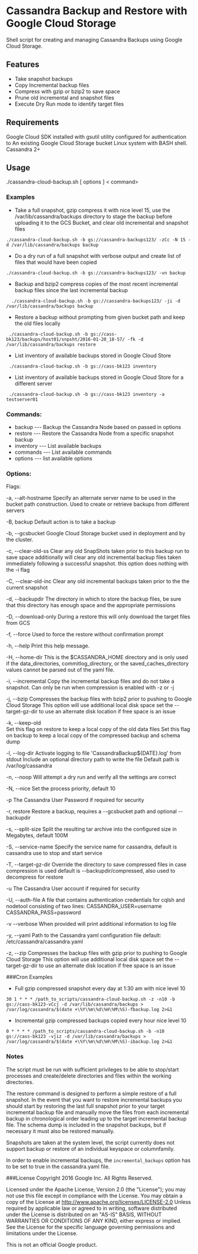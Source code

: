 Cassandra Backup and Restore with Google Cloud Storage
====================
Shell script for creating and managing Cassandra Backups using Google Cloud Storage.
## Features
- Take snapshot backups
- Copy Incremental backup files
- Compress with gzip or bzip2 to save space
- Prune old incremental and snapshot files
- Execute Dry Run mode to identify target files

## Requirements
Google Cloud SDK installed with gsutil utility configured for authentication to 
An existing Google Cloud Storage bucket 
Linux system with BASH shell. 
Cassandra 2+


## Usage
./cassandra-cloud-backup.sh [ options ] < command> 

### Examples
  - Take a full snapshot, gzip compress it with nice level 15,  use the /var/lib/cassandra/backups directory to stage the backup before
  uploading it to the GCS Bucket, and clear old incremental and snapshot files

 `./cassandra-cloud-backup.sh -b gs://cassandra-backups123/ -zCc -N 15 -d /var/lib/cassandra/backups backup`

  - Do a dry run of a full snapshot with verbose output and create list of files that would have been copied

  `./cassandra-cloud-backup.sh -b gs://cassandra-backups123/ -vn backup`

  - Backup and bzip2 compress copies of the most recent incremental backup files since the last incremental backup

`  ./cassandra-cloud-backup.sh -b gs://cassandra-backups123/ -ji -d /var/lib/cassandra/backups backup`

  - Restore a backup without prompting from given bucket path and keep the old files locally

 ` ./cassandra-cloud-backup.sh -b gs://cass-bk123/backups/host01/snpsht/2016-01-20_18-57/ -fk -d /var/lib/cassandra/backups restore`

  - List inventory of available backups stored in Google Cloud Store

 ` ./cassandra-cloud-backup.sh -b gs://cass-bk123 inventory`
 
  - List inventory of available backups stored in Google Cloud Store for a different server

 ` ./cassandra-cloud-backup.sh -b gs://cass-bk123 inventory -a testserver01`

### Commands:

- backup        ---        Backup the Cassandra Node based on passed in options
- restore        ---      Restore the Cassandra Node from a specific snapshot backup  
- inventory      ---       List available backups
- commands      ---        List available commands
- options       ---        list available options

### Options:
 Flags:

  -a, --alt-hostname
    Specify an alternate server name to be used in the bucket path construction. Used
    to create or retrieve backups from different servers

  -B, backup
    Default action is to take a backup

  -b, --gcsbucket
   Google Cloud Storage bucket used in deployment and by the cluster.

  -c, --clear-old-ss
    Clear any old SnapShots taken prior to this backup run to save space
    additionally will clear any old incremental backup files taken immediately
    following a successful snapshot. this option does nothing with the -i flag

  -C, --clear-old-inc
    Clear any old incremental backups taken prior to the the current snapshot

  -d, --backupdir
    The directory in which to store the backup files, be sure that this directory
    has enough space and the appropriate permissions

  -D, --download-only
    During a restore this will only download the target files from GCS

  -f, --force
    Used to force the restore without confirmation prompt

  -h, --help
    Print this help message.

  -H, --home-dir
    This is the $CASSANDRA_HOME directory and is only used if the data_directories, commitlog_directory,
    or the saved_caches_directory values cannot be parsed out of the yaml file. 

  -i, --incremental
    Copy the incremental backup files and do not take a snapshot. Can only
    be run when compression is enabled with -z or -j

  -j, --bzip
    Compresses the backup files with bzip2 prior to pushing to Google Cloud Storage
    This option will use additional local disk space set the --target-gz-dir
    to use an alternate disk location if free space is an issue

  -k, --keep-old  
    Set this flag on restore to keep a local copy of the old data files
    Set this flag on backup to keep a local copy of the compressed backup and schema dump

  -l, --log-dir
    Activate logging to file 'CassandraBackup${DATE}.log' from stdout
    Include an optional directory path to write the file
    Default path is /var/log/cassandra

  -n, --noop
    Will attempt a dry run and verify all the settings are correct

  -N, --nice
    Set the process priority, default 10

  -p
    The Cassandra User Password if required for security

  -r,  restore
    Restore a backup, requires a --gcsbucket path and optional --backupdir

  -s, --split-size
    Split the resulting tar archive into the configured size in Megabytes, default 100M

  -S, --service-name
    Specify the service name for cassandra, default is cassandra use to stop and start service

  -T, --target-gz-dir
    Override the directory to save compressed files in case compression is used
    default is --backupdir/compressed, also used to decompress for restore

  -u
    The Cassandra User account if required for security

  -U, --auth-file
    A file that contains authentication credentials for cqlsh and nodetool consisting of
    two lines:
      CASSANDRA_USER=username
      CASSANDRA_PASS=password

  -v --verbose
    When provided will print additional information to log file

  -y, --yaml
    Path to the Cassandra yaml configuration file
    default: /etc/cassandra/cassandra.yaml

  -z, --zip
    Compresses the backup files with gzip prior to pushing to Google Cloud Storage
    This option will use additional local disk space set the --target-gz-dir
    to use an alternate disk location if free space is an issue


###Cron Examples
- Full gzip compressed snapshot every day at 1:30 am with nice level 10

`30 1 * * * /path_to_scripts/cassandra-cloud-backup.sh -z -n10 -b gs://cass-bk123-vCcj -d /var/lib/cassandra/backups > /var/log/cassandra/$(date +\%Y\%m\%d\%H\%M\%S)-fbackup.log 2>&1`

- Incremental gzip compressed backups copied every hour nice level 10

`0 * * * * /path_to_scripts/cassandra-cloud-backup.sh -b -n10 gs://cass-bk123 -vjiz -d /var/lib/cassandra/backups > /var/log/cassandra/$(date +\%Y\%m\%d\%H\%M\%S)-ibackup.log 2>&1`

### Notes

The script must be run with sufficient privileges to be able to stop/start processes and create/delete directories and files within the working directories.

The restore command is designed to perform a simple restore of a full snapshot. In the event that you want to restore incremental backups you should start by restoring the last full snapshot prior to your target incremental backup file and manually move the files from each incremental backup in chronological order leading up to the target incremental backup file.  The schema dump is included in the snapshot backups, but if necessary it must also be restored manually.

Snapshots are taken at the system level, the script currently does not support backup or restore of an individual keyspace or columnfamily. 

In order to enable incremental backups, the `incremental_backups` option has to be set to true in the cassandra.yaml file.

###License
 Copyright 2016 Google Inc. All Rights Reserved.

 Licensed under the Apache License, Version 2.0 (the "License"); you may not use this file except in compliance with the License. You may obtain a copy of the License at
      http://www.apache.org/licenses/LICENSE-2.0
Unless required by applicable law or agreed to in writing, software distributed under the License is distributed on an "AS-IS" BASIS, WITHOUT WARRANTIES OR CONDITIONS OF ANY KIND, either express or implied.  See the License for the specific language governing permissions and limitations under the License.

This is not an official Google product.